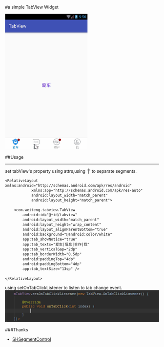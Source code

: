 #a simple TabView Widget

![art2](arts/screen.gif)

##Usage
***

set tabView's property using attrs,using '|' to separate segments.

	<RelativeLayout xmlns:android="http://schemas.android.com/apk/res/android"
                xmlns:app="http://schemas.android.com/apk/res-auto"
                android:layout_width="match_parent"
                android:layout_height="match_parent">

	    <com.weiteng.tabview.TabView
	        android:id="@+id/tabview"
	        android:layout_width="match_parent"
	        android:layout_height="wrap_content"
	        android:layout_alignParentBottom="true"
	        android:background="@android:color/white"
	        app:tab_showNotice="true"
	        app:tab_texts="爱车|信息|合作|我"
	        app:tab_verticalGap="2dp"
	        app:tab_borderWidth="0.5dp"
	        android:paddingTop="4dp"
	        android:paddingBottom="4dp"
	        app:tab_textSize="13sp" />

	</RelativeLayout>

using setOnTabClickListener to listen to tab change event.
![art](arts/usage.png)

###Thanks
* [SHSegmentControl](https://github.com/7heaven/SHSegmentControl)